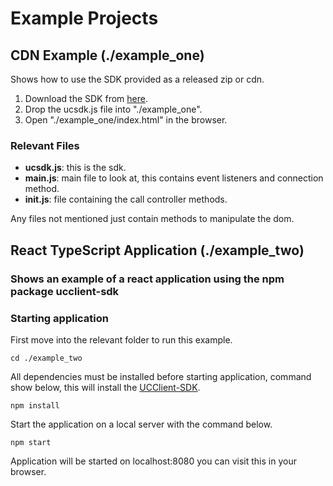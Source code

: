 # Example Projects

## CDN Example (./example_one)

Shows how to use the SDK provided as a released zip or cdn.

1. Download the SDK from [here](2).
2. Drop the ucsdk.js file into "./example_one".
3. Open "./example_one/index.html" in the browser.

### Relevant Files

- **ucsdk.js**: this is the sdk.
- **main.js**: main file to look at, this contains event listeners and connection method.
- **init.js**: file containing the call controller methods.

Any files not mentioned just contain methods to manipulate the dom.

## React TypeScript Application (./example_two)

### Shows an example of a react application using the npm package ucclient-sdk

### Starting application

First move into the relevant folder to run this example.

```
cd ./example_two
```

All dependencies must be installed before starting application, command show below, this will install the [UCClient-SDK][1].

```
npm install
```

Start the application on a local server with the command below.

```
npm start
```

Application will be started on localhost:8080 you can visit this in your browser.

[1]: https://github.com/mondago/ucclient-js-sdk
[2]: https://github.com/mondago/ucclient-js-sdk/releases/
